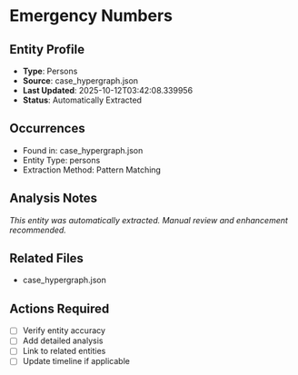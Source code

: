 # Emergency Numbers

## Entity Profile
- **Type**: Persons
- **Source**: case_hypergraph.json
- **Last Updated**: 2025-10-12T03:42:08.339956
- **Status**: Automatically Extracted

## Occurrences
- Found in: case_hypergraph.json
- Entity Type: persons
- Extraction Method: Pattern Matching

## Analysis Notes
*This entity was automatically extracted. Manual review and enhancement recommended.*

## Related Files
- case_hypergraph.json

## Actions Required
- [ ] Verify entity accuracy
- [ ] Add detailed analysis
- [ ] Link to related entities
- [ ] Update timeline if applicable
